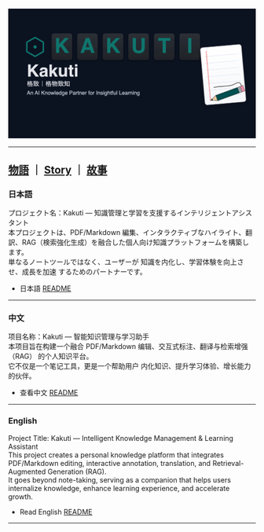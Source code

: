 ![Kakuti Cover](story/kakuti_cover.png)

---
 [物語](story/STORY.jp.md) ｜ [Story](story/STORY.en.md) ｜ [故事](story/STORY.cn.md) 
---

### 日本語

プロジェクト名：Kakuti — 知識管理と学習を支援するインテリジェントアシスタント  
本プロジェクトは、PDF/Markdown 編集、インタラクティブなハイライト、翻訳、RAG（検索強化生成）を融合した個人向け知識プラットフォームを構築します。  
単なるノートツールではなく、ユーザーが 知識を内化し、学習体験を向上させ、成長を加速 するためのパートナーです。
- 日本語 [README](README.jp.md)
---
### 中文

项目名称：Kakuti — 智能知识管理与学习助手  
本项目旨在构建一个融合 PDF/Markdown 编辑、交互式标注、翻译与检索增强（RAG） 的个人知识平台。  
它不仅是一个笔记工具，更是一个帮助用户 内化知识、提升学习体验、增长能力 的伙伴。

- 查看中文 [README](README.cn.md)
---

### English

Project Title: Kakuti — Intelligent Knowledge Management & Learning Assistant  
This project creates a personal knowledge platform that integrates PDF/Markdown editing, interactive annotation, translation, and Retrieval-Augmented Generation (RAG).  
It goes beyond note-taking, serving as a companion that helps users internalize knowledge, enhance learning experience, and accelerate growth.

- Read English [README](README.en.md)
---


